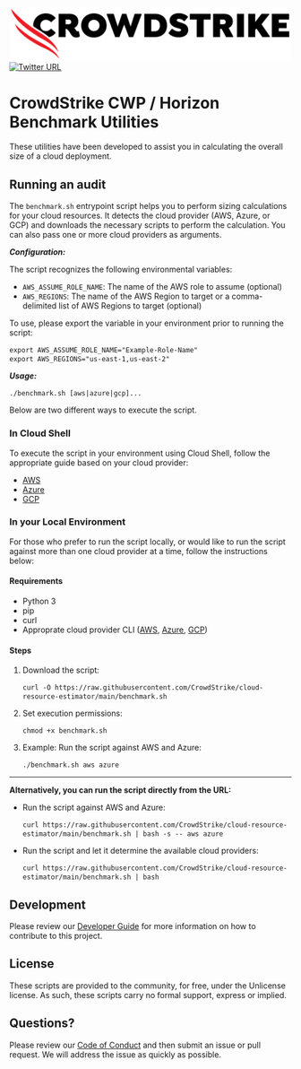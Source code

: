 ![CrowdStrike Falcon](https://raw.githubusercontent.com/CrowdStrike/falconpy/main/docs/asset/cs-logo.png) [![Twitter URL](https://img.shields.io/twitter/url?label=Follow%20%40CrowdStrike&style=social&url=https%3A%2F%2Ftwitter.com%2FCrowdStrike)](https://twitter.com/CrowdStrike)<br/>

# CrowdStrike CWP / Horizon Benchmark Utilities

These utilities have been developed to assist you in calculating the overall size of a cloud deployment.

## Running an audit

The `benchmark.sh` entrypoint script helps you to perform sizing calculations for your cloud resources. It detects the cloud provider (AWS, Azure, or GCP) and downloads the necessary scripts to perform the calculation. You can also pass one or more cloud providers as arguments.

***Configuration:***

The script recognizes the following environmental variables:

- `AWS_ASSUME_ROLE_NAME`: The name of the AWS role to assume (optional)
- `AWS_REGIONS`: The name of the AWS Region to target or a comma-delimited list of AWS Regions to target (optional)

To use, please export the variable in your environment prior to running the script:

```shell
export AWS_ASSUME_ROLE_NAME="Example-Role-Name"
export AWS_REGIONS="us-east-1,us-east-2"
```

***Usage:***

```shell
./benchmark.sh [aws|azure|gcp]...
```

Below are two different ways to execute the script.

### In Cloud Shell

To execute the script in your environment using Cloud Shell, follow the appropriate guide based on your cloud provider:

- [AWS](AWS/README.md)
- [Azure](Azure/README.md)
- [GCP](GCP/README.md)

### In your Local Environment

For those who prefer to run the script locally, or would like to run the script against more than one cloud provider at a time, follow the instructions below:

#### Requirements

- Python 3
- pip
- curl
- Approprate cloud provider CLI ([AWS](https://aws.amazon.com/cli/), [Azure](https://learn.microsoft.com/en-us/cli/azure/install-azure-cli), [GCP](https://cloud.google.com/sdk/docs/install))

#### Steps

1. Download the script:

    ```shell
    curl -O https://raw.githubusercontent.com/CrowdStrike/cloud-resource-estimator/main/benchmark.sh
    ```

1. Set execution permissions:

    ```shell
    chmod +x benchmark.sh
    ```

1. Example: Run the script against AWS and Azure:

    ```shell
    ./benchmark.sh aws azure
    ```

---

**Alternatively, you can run the script directly from the URL:**

- Run the script against AWS and Azure:

    ```shell
    curl https://raw.githubusercontent.com/CrowdStrike/cloud-resource-estimator/main/benchmark.sh | bash -s -- aws azure
    ```

- Run the script and let it determine the available cloud providers:

    ```shell
    curl https://raw.githubusercontent.com/CrowdStrike/cloud-resource-estimator/main/benchmark.sh | bash
    ```

## Development

Please review our [Developer Guide](DEVELOPMENT.md) for more information on how to contribute to this project.

## License

These scripts are provided to the community, for free, under the Unlicense license. As such, these scripts
carry no formal support, express or implied.

## Questions?

Please review our [Code of Conduct](CODE_OF_CONDUCT.md) and then submit an issue or pull request.
We will address the issue as quickly as possible.
